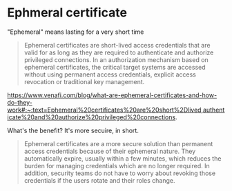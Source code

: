 # Ephmeral certificate

"Ephemeral" means lasting for a very short time

> Ephemeral certificates are short-lived access credentials that are valid for as long as they are required to authenticate and authorize privileged connections. In an authorization mechanism based on ephemeral certificates, the critical target systems are accessed without using permanent access credentials, explicit access revocation or traditional key management.

https://www.venafi.com/blog/what-are-ephemeral-certificates-and-how-do-they-work#:~:text=Ephemeral%20certificates%20are%20short%2Dlived,authenticate%20and%20authorize%20privileged%20connections.

What's the benefit? It's more secuire, in short.

> Ephemeral certificates are a more secure solution than permanent access credentials because of their ephemeral nature. They automatically expire, usually within a few minutes, which reduces the burden for managing credentials which are no longer required. In addition, security teams do not have to worry about revoking those credentials if the users rotate and their roles change.
